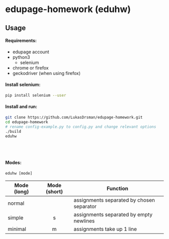 # edupage-homework (eduhw)
## Usage
#### Requirements:
* edupage account
* python3
  * selenium
* chrome or firefox
* geckodriver (when using firefox)

#### Install selenium:
```sh
pip install selenium --user
```

#### Install and run:
```sh
git clone https://github.com/LukasDrsman/edupage-homework.git
cd edupage-homework
# rename config-example.py to config.py and change relevant options
./build
eduhw
```
<br/><br/>
#### Modes:
```
eduhw [mode]
```
| Mode (long)   |Mode (short)| Function                                    |
| ------------- |:----------:|--------------                               |
| normal        |            | assignments separated by chosen separator   |
| simple        | s          | assignments separated by empty newlines     |
| minimal       | m          | assignments take up 1 line                  |
<br>
